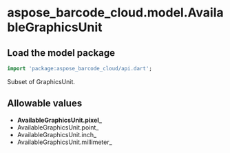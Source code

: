 # aspose_barcode_cloud.model.AvailableGraphicsUnit

## Load the model package

```dart
import 'package:aspose_barcode_cloud/api.dart';
```
Subset of GraphicsUnit.
## Allowable values

* **AvailableGraphicsUnit.pixel_**
* AvailableGraphicsUnit.point_
* AvailableGraphicsUnit.inch_
* AvailableGraphicsUnit.millimeter_

